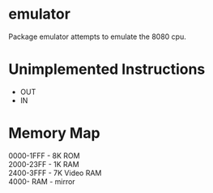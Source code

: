 # emulator

Package emulator attempts to emulate the 8080 cpu.

# Unimplemented Instructions

* OUT
* IN

# Memory Map

0000-1FFF - 8K ROM\
2000-23FF - 1K RAM\
2400-3FFF - 7K Video RAM\
4000- RAM - mirror